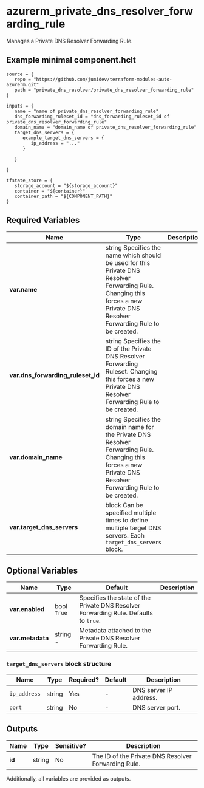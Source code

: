 # azurerm_private_dns_resolver_forwarding_rule

Manages a Private DNS Resolver Forwarding Rule.

## Example minimal component.hclt

```hcl
source = {
   repo = "https://github.com/jumidev/terraform-modules-auto-azurerm.git" 
   path = "private_dns_resolver/private_dns_resolver_forwarding_rule" 
}

inputs = {
   name = "name of private_dns_resolver_forwarding_rule" 
   dns_forwarding_ruleset_id = "dns_forwarding_ruleset_id of private_dns_resolver_forwarding_rule" 
   domain_name = "domain_name of private_dns_resolver_forwarding_rule" 
   target_dns_servers = {
      example_target_dns_servers = {
         ip_address = "..."   
      }
  
   }
 
}

tfstate_store = {
   storage_account = "${storage_account}" 
   container = "${container}" 
   container_path = "${COMPONENT_PATH}" 
}

```

## Required Variables

| Name | Type |  Description |
| ---- | --------- |  ----------- |
| **var.name** | string  Specifies the name which should be used for this Private DNS Resolver Forwarding Rule. Changing this forces a new Private DNS Resolver Forwarding Rule to be created. | 
| **var.dns_forwarding_ruleset_id** | string  Specifies the ID of the Private DNS Resolver Forwarding Ruleset. Changing this forces a new Private DNS Resolver Forwarding Rule to be created. | 
| **var.domain_name** | string  Specifies the domain name for the Private DNS Resolver Forwarding Rule. Changing this forces a new Private DNS Resolver Forwarding Rule to be created. | 
| **var.target_dns_servers** | block  Can be specified multiple times to define multiple target DNS servers. Each `target_dns_servers` block. | 

## Optional Variables

| Name | Type |  Default  |  Description |
| ---- | --------- |  ----------- | ----------- |
| **var.enabled** | bool  `True`  |  Specifies the state of the Private DNS Resolver Forwarding Rule. Defaults to `true`. | 
| **var.metadata** | string  -  |  Metadata attached to the Private DNS Resolver Forwarding Rule. | 

### `target_dns_servers` block structure

| Name | Type | Required? | Default | Description |
| ---- | ---- | --------- | ------- | ----------- |
| `ip_address` | string | Yes | - | DNS server IP address. |
| `port` | string | No | - | DNS server port. |



## Outputs

| Name | Type | Sensitive? | Description |
| ---- | ---- | --------- | --------- |
| **id** | string | No  | The ID of the Private DNS Resolver Forwarding Rule. | 

Additionally, all variables are provided as outputs.
